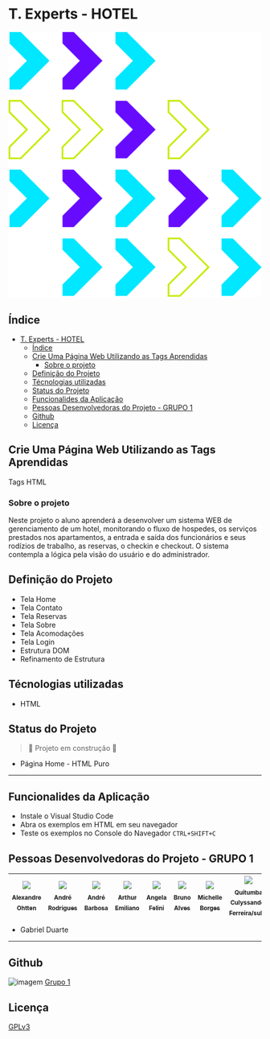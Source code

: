 # T. Experts - HOTEL

![Imagem](images/logoTex.png)

## Índice

- [T. Experts - HOTEL](#t-experts---hotel)
  - [Índice](#índice)
  - [Crie Uma Página Web Utilizando as Tags Aprendidas](#crie-uma-página-web-utilizando-as-tags-aprendidas)
    - [Sobre o projeto](#sobre-o-projeto)
  - [Definição do Projeto](#definição-do-projeto)
  - [Técnologias utilizadas](#técnologias-utilizadas)
  - [Status do Projeto](#status-do-projeto)
  - [Funcionalides da Aplicação](#funcionalides-da-aplicação)
  - [Pessoas Desenvolvedoras do Projeto - GRUPO 1](#pessoas-desenvolvedoras-do-projeto---grupo-1)
  - [Github](#github)
  - [Licença](#licença)

## Crie Uma Página Web Utilizando as Tags Aprendidas

Tags HTML

### Sobre o projeto

Neste projeto o aluno aprenderá a desenvolver um sistema WEB de gerenciamento de um hotel, monitorando o fluxo de hospedes, os serviços prestados nos apartamentos, a entrada e saída dos funcionários e seus rodízios de trabalho, as reservas, o checkin e checkout. O sistema contempla a lógica pela visão do usuário e do administrador.

## Definição do Projeto

- Tela Home
- Tela Contato
- Tela Reservas
- Tela Sobre
- Tela Acomodações
- Tela Login
- Estrutura DOM
- Refinamento de Estrutura

## Técnologias utilizadas

- HTML

## Status do Projeto

> :construction: Projeto em construção :construction:

- Página Home - HTML Puro

---

## Funcionalides da Aplicação

- Instale o Visual Studio Code
- Abra os exemplos em HTML em seu navegador
- Teste os exemplos no Console do Navegador `CTRL+SHIFT+C`

## Pessoas Desenvolvedoras do Projeto - GRUPO 1



| [<img src="https://avatars.githubusercontent.com/u/10383832?v=4" width=115><br><sub>Alexandre Ohtten</sub>](https://github.com/ohtten) |  [<img src="https://avatars.githubusercontent.com/u/115587292?v=4" width=115><br><sub>André Rodrigues</sub>](https://github.com/alsrodriguesbr) |  [<img src="https://avatars.githubusercontent.com/u/117115177?v=4" width=115><br><sub>André Barbosa</sub>](https://github.com/andrebarbosatech) |  [<img src="https://avatars.githubusercontent.com/u/116170868?v=4" width=115><br><sub>Arthur Emiliano</sub>](https://github.com/Arthuremiliano) |  [<img src="https://avatars.githubusercontent.com/u/99025849?v=4" width=115><br><sub>Angela Felini</sub>](https://github.com/angelafelini)      |  [<img src="https://avatars.githubusercontent.com/u/104469512?v=4" width=115><br><sub>Bruno Alves</sub>](https://github.com/brunonnalves)       |  [<img src="https://avatars.githubusercontent.com/u/102254707?v=4" width=115><br><sub>Michelle Borges</sub>](https://github.com/Mikallina)      |  [<img src="https://avatars.githubusercontent.com/u/26072777?v=4" width=115><br><sub>Quitumba Culyssander Ferreira/sub>](https://github.com/culyssander) | [<img src="https://avatars.githubusercontent.com/u/99926147?v=4" width=115><br><sub>Zenilson Costa</sub>](https://github.com/Znilcosta)  
| :---: | :---: | :---: | :---: | :---: | :---: | :---: | :---: | :---: |

- Gabriel Duarte

---

## Github

![imagem](https://img.shields.io/github/forks/Mikallina/hotelg1?style=social) [Grupo 1](https://github.com/TExpertsG1/hotelg1)

## Licença

[GPLv3](https://choosealicense.com/licenses/gpl-3.0/)
